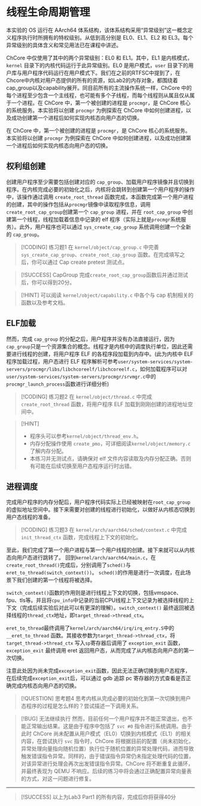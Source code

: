 # 线程生命周期管理

本实验的 OS 运行在 AArch64 体系结构，该体系结构采用“异常级别”这一概念定义程序执行时所拥有的特权级别。从低到高分别是 EL0、EL1、EL2 和 EL3。每个异常级别的具体含义和常见用法已在课程中讲述。

ChCore 中仅使用了其中的两个异常级别：EL0 和 EL1。其中，EL1 是内核模式，`kernel` 目录下的内核代码运行于此异常级别。EL0 是用户模式，`user` 目录下的用户库与用户程序代码运行在用户模式下。我们在之前的RTFSC中提到了，在Chcore中内核对用户态提供的所有的资源，如Lab2的内存对象，都围绕着cap_group以及capability展开。同目前所有的主流操作系统一样，ChCore 中的每个进程至少包含一个主线程，也可能有多个子线程，而每个线程则从属且仅从属于一个进程。在 ChCore 中，第一个被创建的进程是 `procmgr`，是 ChCore 核心的系统服务。本实验将以创建 `procmgr` 为例探索在 ChCore 中如何创建进程，以及成功创建第一个进程后如何实现内核态向用户态的切换。

在 ChCore 中，第一个被创建的进程是 `procmgr`，是 ChCore 核心的系统服务。本实验将以创建 `procmgr` 为例探索在 ChCore 中如何创建进程，以及成功创建第一个进程后如何实现内核态向用户态的切换。

## 权利组创建

创建用户程序至少需要包括创建对应的 `cap_group`、加载用户程序镜像并且切换到程序。在内核完成必要的初始化之后，内核将会跳转到创建第一个用户程序的操作中，该操作通过调用 `create_root_thread` 函数完成，本函数完成第一个用户进程的创建，其中的操作包括从`procmgr`镜像中读取程序信息，调用`create_root_cap_group`创建第一个 `cap_group` 进程，并在 `root_cap_group` 中创建第一个线程，线程加载着信息中记录的 elf 程序（实际上就是`procmgr`系统服务）。此外，用户程序也可以通过 `sys_create_cap_group` 系统调用创建一个全新的 `cap_group`。

> [!CODING] 练习题1
> 在 `kernel/object/cap_group.c` 中完善 `sys_create_cap_group`、`create_root_cap_group` 函数。在完成填写之后，你可以通过 Cap create pretest 测试点。

> [!SUCCESS] CapGroup
> 完成`create_root_cap_group`函数后并通过测试后，你可以得到20分。

> [!HINT]
> 可以阅读 `kernel/object/capability.c` 中各个与 cap 机制相关的函数以及参考文档。

## ELF加载

然而，完成 `cap_group` 的分配之后，用户程序并没有办法直接运行，因为`cap_group`只是一个资源集合的概念。线程才是内核中的调度执行单位，因此还需要进行线程的创建，将用户程序 ELF 的各程序段加载到内存中。(此为内核中 ELF 程序加载过程，用户态进行 ELF 程序解析可参考`user/system-services/system-servers/procmgr/libs/libchcoreelf/libchcoreelf.c`，如何加载程序可以对`user/system-services/system-servers/procmgr/srvmgr.c`中的`procmgr_launch_process`函数进行详细分析)

> [!CODING] 练习题2
> 在 `kernel/object/thread.c` 中完成 `create_root_thread` 函数，将用户程序 ELF 加载到刚刚创建的进程地址空间中。

> [!HINT]
>
> - 程序头可以参考`kernel/object/thread_env.h`。
> - 内存分配操作使用 `create_pmo`，可详细阅读`kernel/object/memory.c`了解内存分配。
> - 本练习并无测试点，请确保对 elf 文件内容读取及内存分配正确。否则有可能在后续切换至用户态程序运行时出错。

## 进程调度

完成用户程序的内存分配后，用户程序代码实际上已经被映射在`root_cap_group`的虚拟地址空间中。接下来需要对创建的线程进行初始化，以做好从内核态切换到用户态线程的准备。

> [!CODING] 练习题3
> 在 `kernel/arch/aarch64/sched/context.c` 中完成 `init_thread_ctx` 函数，完成线程上下文的初始化。

至此，我们完成了第一个用户进程与第一个用户线程的创建。接下来就可以从内核态向用户态进行跳转了。
回到`kernel/arch/aarch64/main.c`，在`create_root_thread()`完成后，分别调用了`sched()`与`eret_to_thread(switch_context())`。
`sched()`的作用是进行一次调度，在此场景下我们创建的第一个线程将被选择。

`switch_context()`函数的作用则是进行线程上下文的切换，包括vmspace、fpu、tls等。并且将`cpu_info`中记录的当前CPU线程上下文记录为被选择线程的上下文（完成后续实验后对此可以有更深的理解）。`switch_context()` 最终返回被选择线程的`thread_ctx`地址，即`target_thread->thread_ctx`。

`eret_to_thread`最终调用了`kernel/arch/aarch64/irq/irq_entry.S`中的 `__eret_to_thread` 函数。其接收参数为`target_thread->thread_ctx`，将 `target_thread->thread_ctx` 写入`sp`寄存器后调用了 `exception_exit` 函数，`exception_exit` 最终调用 eret 返回用户态，从而完成了从内核态向用户态的第一次切换。

注意此处因为尚未完成`exception_exit`函数，因此无法正确切换到用户态程序，在后续完成`exception_exit`后，可以通过 gdb 追踪 pc 寄存器的方式查看是否正确完成内核态向用户态的切换。

> [!QUESTION] 思考题4
> 思考内核从完成必要的初始化到第一次切换到用户态程序的过程是怎么样的？尝试描述一下调用关系。

> [!BUG] 无法继续执行
> 然而，目前任何一个用户程序并不能正常退出，也不能正常输出结果。这是由于程序中包括了 `svc #0` 指令进行系统调用。由于此时 ChCore 尚未配置从用户模式（EL0）切换到内核模式（EL1）的相关内容，在尝试执行 `svc` 指令时，ChCore 将根据目前的配置（尚未初始化，异常处理向量指向随机位置）执行位于随机位置的异常处理代码，进而导致触发错误指令异常。同样的，由于错误指令异常仍未指定处理代码的位置，对该异常进行处理会再次出发错误指令异常。ChCore 将不断重复此循环，并最终表现为 QEMU 不响应。后续的练习中将会通过正确配置异常向量表的方式，对这一问题进行修复。

---

> [!SUCCESS]
> 以上为Lab3 Part1 的所有内容，完成后你将获得40分
